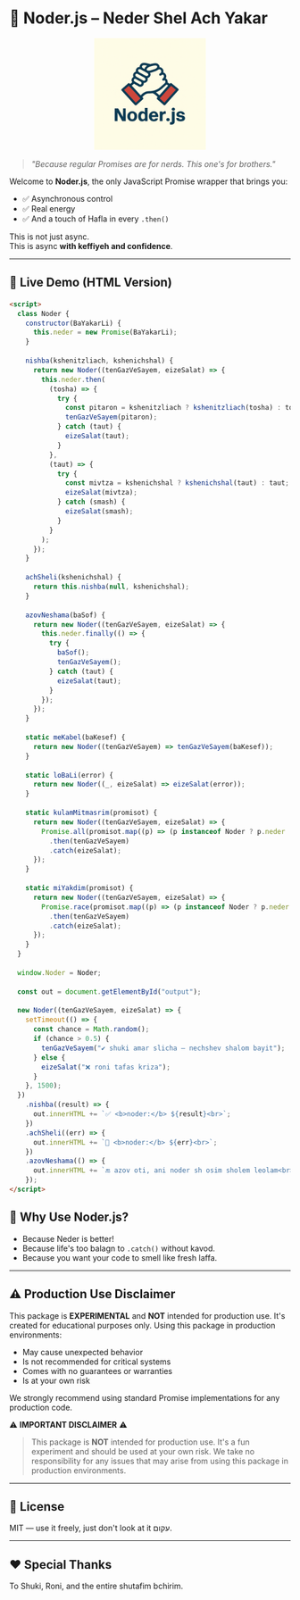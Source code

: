# 🧿 Noder.js – Neder Shel Ach Yakar

<div align="center">
  <img src="https://github.com/alonzo245/noder.js/blob/main/assets/noder-logo.png" alt="Noder.js Logo" width="200">
</div>

> _"Because regular Promises are for nerds. This one's for brothers."_

Welcome to **Noder.js**, the only JavaScript Promise wrapper that brings you:

- ✅ Asynchronous control
- ✅ Real energy
- ✅ And a touch of Hafla in every `.then()`

This is not just async.  
This is async **with keffiyeh and confidence**.

---

## 📖 Live Demo (HTML Version)

```html
<script>
  class Noder {
    constructor(BaYakarLi) {
      this.neder = new Promise(BaYakarLi);
    }

    nishba(kshenitzliach, kshenichshal) {
      return new Noder((tenGazVeSayem, eizeSalat) => {
        this.neder.then(
          (tosha) => {
            try {
              const pitaron = kshenitzliach ? kshenitzliach(tosha) : tosha;
              tenGazVeSayem(pitaron);
            } catch (taut) {
              eizeSalat(taut);
            }
          },
          (taut) => {
            try {
              const mivtza = kshenichshal ? kshenichshal(taut) : taut;
              eizeSalat(mivtza);
            } catch (smash) {
              eizeSalat(smash);
            }
          }
        );
      });
    }

    achSheli(kshenichshal) {
      return this.nishba(null, kshenichshal);
    }

    azovNeshama(baSof) {
      return new Noder((tenGazVeSayem, eizeSalat) => {
        this.neder.finally(() => {
          try {
            baSof();
            tenGazVeSayem();
          } catch (taut) {
            eizeSalat(taut);
          }
        });
      });
    }

    static meKabel(baKesef) {
      return new Noder((tenGazVeSayem) => tenGazVeSayem(baKesef));
    }

    static loBaLi(error) {
      return new Noder((_, eizeSalat) => eizeSalat(error));
    }

    static kulamMitmasrim(promisot) {
      return new Noder((tenGazVeSayem, eizeSalat) => {
        Promise.all(promisot.map((p) => (p instanceof Noder ? p.neder : p)))
          .then(tenGazVeSayem)
          .catch(eizeSalat);
      });
    }

    static miYakdim(promisot) {
      return new Noder((tenGazVeSayem, eizeSalat) => {
        Promise.race(promisot.map((p) => (p instanceof Noder ? p.neder : p)))
          .then(tenGazVeSayem)
          .catch(eizeSalat);
      });
    }
  }

  window.Noder = Noder;

  const out = document.getElementById("output");

  new Noder((tenGazVeSayem, eizeSalat) => {
    setTimeout(() => {
      const chance = Math.random();
      if (chance > 0.5) {
        tenGazVeSayem("✔️ shuki amar slicha – nechshev shalom bayit");
      } else {
        eizeSalat("❌ roni tafas kriza");
      }
    }, 1500);
  })
    .nishba((result) => {
      out.innerHTML += `✅ <b>noder:</b> ${result}<br>`;
    })
    .achSheli((err) => {
      out.innerHTML += `🚨 <b>noder:</b> ${err}<br>`;
    })
    .azovNeshama(() => {
      out.innerHTML += `🔚 azov oti, ani noder sh osim sholem leolam<br>`;
    });
</script>
```

## 🌯 Why Use Noder.js?

- Because Neder is better!
- Because life's too balagn to `.catch()` without kavod.
- Because you want your code to smell like fresh laffa.

---

## ⚠️ Production Use Disclaimer

This package is **EXPERIMENTAL** and **NOT** intended for production use. It's created for educational purposes only. Using this package in production environments:

- May cause unexpected behavior
- Is not recommended for critical systems
- Comes with no guarantees or warranties
- Is at your own risk

We strongly recommend using standard Promise implementations for any production code.

⚠️ **IMPORTANT DISCLAIMER** ⚠️

> This package is **NOT** intended for production use. It's a fun experiment and should be used at your own risk. We take no responsibility for any issues that may arise from using this package in production environments.

---

## 📜 License

MIT — use it freely, just don't look at it עקום.

---

## ❤️ Special Thanks

To Shuki, Roni, and the entire shutafim bchirim.
